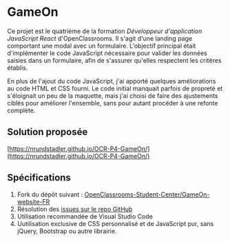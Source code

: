# GameOn

Ce projet est le quatrième de la formation _Développeur d'application JavaScript React_ d'OpenClassrooms. Il s'agit d'une landing page comportant une modal avec un formulaire. L'objectif principal était d'implémenter le code JavaScript nécessaire pour valider les données saisies dans un formulaire, afin de s'assurer qu'elles respectent les critères établis.

En plus de l'ajout du code JavaScript, j'ai apporté quelques améliorations au code HTML et CSS fourni. Le code initial manquait parfois de propreté et s'éloignait un peu de la maquette, mais j'ai choisi de faire des ajustements ciblés pour améliorer l'ensemble, sans pour autant procéder à une refonte complète.

## Solution proposée

[https://nrundstadler.github.io/OCR-P4-GameOn/](https://nrundstadler.github.io/OCR-P4-GameOn/)

## Spécifications

1. Fork du dépôt suivant : [OpenClassrooms-Student-Center/GameOn-website-FR](https://github.com/OpenClassrooms-Student-Center/GameOn-website-FR)
2. Résolution des [issues sur le repo GitHub](https://github.com/OpenClassrooms-Student-Center/GameOn-website-FR/issues)
3. Utilisation recommandée de Visual Studio Code
4. Uutilisation exclusive de CSS personnalisé et de JavaScript pur, sans jQuery, Bootstrap ou autre librairie.
